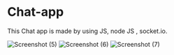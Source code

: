 # Chat-app
This Chat app is made by using JS, node JS , socket.io.

![Screenshot (5)](https://user-images.githubusercontent.com/73682582/97661736-2cdf0b00-1a9b-11eb-8689-eb244e61c205.png)
![Screenshot (6)](https://user-images.githubusercontent.com/73682582/97661741-31a3bf00-1a9b-11eb-9eb0-866583bd4c4f.png)
![Screenshot (7)](https://user-images.githubusercontent.com/73682582/97661752-36687300-1a9b-11eb-8b7d-5b29e7379e84.png)
